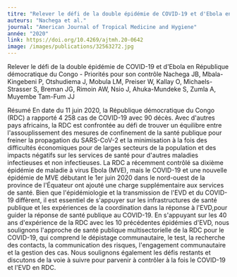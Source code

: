 ```yaml
---
titre: "Relever le défi de la double épidémie de COVID-19 et d'Ebola en République démocratique du Congo - Priorités pour son contrôle"
auteurs: "Nachega et al."
journal: "American Journal of Tropical Medicine and Hygiene"
année: "2020"
link: https://doi.org/10.4269/ajtmh.20-0642
image: /images/publications/32563272.jpg
---
```

Relever le défi de la double épidémie de COVID-19 et d'Ebola en République démocratique du Congo - Priorités pour son contrôle
Nachega JB, Mbala-Kingebeni P, Otshudiema J, Mobula LM, Preiser W, Kallay O, Michaels-Strasser S, Breman JG, Rimoin AW, Nsio J, Ahuka-Mundeke S, Zumla A, Muyembe Tam-Fum JJ

Résumé
En date du 11 juin 2020, la République démocratique du Congo (RDC) a rapporté 4 258 cas de COVID-19 avec 90 décès. Avec d'autres pays africains, la RDC est confrontée au défi de trouver un équilibre entre l'assouplissement des mesures de confinement de la santé publique pour freiner la propagation du SARS-CoV-2 et la minimisation à la fois des difficultés économiques pour de larges secteurs de la population et des impacts négatifs sur les services de santé pour d'autres maladies infectieuses et non infectieuses. La RDC a récemment contrôlé sa dixième épidémie de maladie à virus Ebola (MVE), mais le COVID-19 et une nouvelle épidémie de MVE débutant le 1er juin 2020 dans le nord-ouest de la province de l'Équateur ont ajouté une charge supplémentaire aux services de santé. Bien que l'épidémiologie et la transmission de l'EVD et du COVID-19 diffèrent, il est essentiel de s'appuyer sur les infrastructures de santé publique et les expériences de la coordination dans la réponse à l'EVD,pour guider la réponse de santé publique au COVID-19. En s'appuyant sur les 40 ans d'expérience de la RDC avec les 10 précédentes épidémies d'EVD, nous soulignons l'approche de santé publique multisectorielle de la RDC pour le COVID-19, qui comprend le dépistage communautaire, le test, la recherche des contacts, la communication des risques, l'engagement communautaire et la gestion des cas. Nous soulignons également les défis restants et discutons de la voie à suivre pour parvenir à contrôler à la fois le COVID-19 et l'EVD en RDC.

